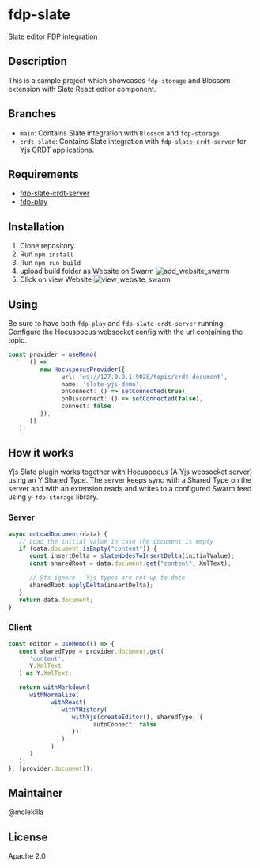 # fdp-slate

Slate editor FDP integration


## Description

This is a sample project which showcases `fdp-storage` and Blossom extension with Slate React editor component.

## Branches

- `main`: Contains Slate integration with `Blossom` and `fdp-storage`.
- `crdt-slate`: Contains Slate integration with `fdp-slate-crdt-server` for Yjs CRDT applications.

## Requirements

-   [fdp-slate-crdt-server](https://github.com/molekilla/fdp-slate-crdt-server)
-   [fdp-play](https://github.com/fairDataSociety/fdp-play)

## Installation

1. Clone repository
2. Run `npm install`
3. Run `npm run build`
4. upload build folder as Website on Swarm
   ![add_website_swarm](https://user-images.githubusercontent.com/11984246/232548763-c8d9f9ef-8b3b-4abe-bcda-f47e5281ab55.png)
5. Click on view Website
   ![view_website_swarm](https://user-images.githubusercontent.com/11984246/232548858-019a8c29-ad0c-4327-a3f6-2f2842c367b9.png)

## Using

Be sure to have both `fdp-play` and `fdp-slate-crdt-server` running. Configure the Hocuspocus websocket config with the url containing the topic.

```typescript
const provider = useMemo(
      () =>
         new HocuspocusProvider({
               url: 'ws://127.0.0.1:9028/topic/crdt-document',
               name: 'slate-yjs-demo',
               onConnect: () => setConnected(true),
               onDisconnect: () => setConnected(false),
               connect: false
         }),
      []
   );

```

## How it works

Yjs Slate plugin works together with Hocuspocus (A Yjs websocket server) using an Y Shared Type. The server keeps sync with a Shared Type on the server and with an extension reads and writes to a configured Swarm feed using `y-fdp-storage` library.

### Server

```typescript
async onLoadDocument(data) {
   // Load the initial value in case the document is empty
   if (data.document.isEmpty("content")) {
      const insertDelta = slateNodesToInsertDelta(initialValue);
      const sharedRoot = data.document.get("content", XmlText);

      // @ts-ignore - Yjs types are not up to date
      sharedRoot.applyDelta(insertDelta);
   }
   return data.document;
}
```

### Client

```typescript
const editor = useMemo(() => {
   const sharedType = provider.document.get(
      'content',
      Y.XmlText
   ) as Y.XmlText;

   return withMarkdown(
      withNormalize(
            withReact(
               withYHistory(
                  withYjs(createEditor(), sharedType, {
                        autoConnect: false
                  })
               )
            )
      )
   );
}, [provider.document]);
```

## Maintainer

@molekilla

## License

Apache 2.0
